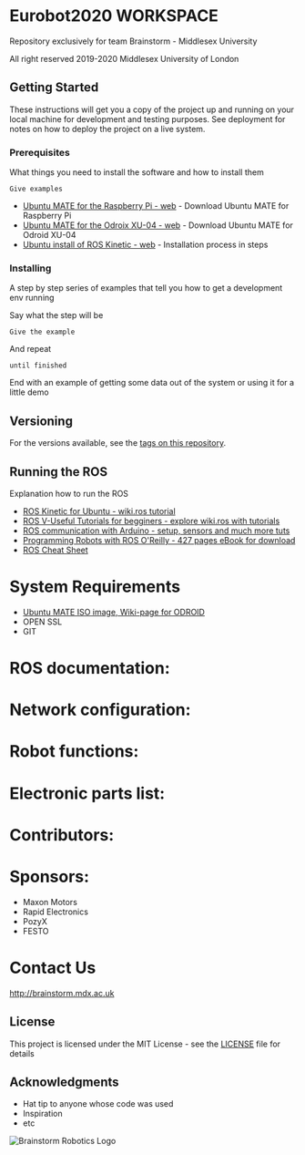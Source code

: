 # Eurobot2020 WORKSPACE

Repository exclusively for team Brainstorm - Middlesex University

All right reserved 2019-2020
Middlesex University of London


## Getting Started

These instructions will get you a copy of the project up and running on your local machine for development and testing purposes. See deployment for notes on how to deploy the project on a live system.

### Prerequisites

What things you need to install the software and how to install them

```
Give examples
```
* [Ubuntu MATE for the Raspberry Pi - web](https://ubuntu-mate.org/download/) - Download Ubuntu MATE for Raspberry Pi
* [Ubuntu MATE for the Odroix XU-04 - web](https://wiki.odroid.com/odroid-xu4/odroid-xu4) - Download Ubuntu MATE for Odroid XU-04
* [Ubuntu install of ROS Kinetic - web](http://wiki.ros.org/kinetic/Installation/Ubuntu) - Installation process in steps

### Installing

A step by step series of examples that tell you how to get a development env running

Say what the step will be

```
Give the example
```

And repeat

```
until finished
```

End with an example of getting some data out of the system or using it for a little demo

## Versioning

For the versions available, see the [tags on this repository](https://github.com/your/project/tags). 


## Running the ROS

Explanation how to run the ROS

* [ROS Kinetic for Ubuntu - wiki.ros tutorial](http://wiki.ros.org/kinetic/Installation/Ubuntu)
* [ROS V-Useful Tutorials for begginers - explore wiki.ros with tutorials](http://wiki.ros.org/ROS/Tutorials)
* [ROS communication with Arduino - setup, sensors and much more tuts](http://wiki.ros.org/rosserial_arduino/Tutorials)
* [Programming Robots with ROS O'Reilly - 427 pages eBook for download](http://marte.aslab.upm.es/redmine/files/dmsf/p_drone-testbed/170324115730_268_Quigley_-_Programming_Robots_with_ROS.pdf)
* [ROS Cheat Sheet](https://w3.cs.jmu.edu/spragunr/CS354/handouts/ROSCheatsheet.pdf)

# System Requirements

* [Ubuntu MATE ISO image, Wiki-page for ODROID](https://wiki.odroid.com/odroid-xu4/odroid-xu4)
* OPEN SSL
* GIT



# ROS documentation:



# Network configuration:



# Robot functions:



# Electronic parts list:



# Contributors:



# Sponsors:
- Maxon Motors
- Rapid Electronics
- PozyX
- FESTO



# Contact Us
http://brainstorm.mdx.ac.uk

## License

This project is licensed under the MIT License - see the [LICENSE](LICENSE) file for details

## Acknowledgments

* Hat tip to anyone whose code was used
* Inspiration
* etc

![Brainstorm Robotics Logo](http://www.brainstorm.mdx.ac.uk/wp-content/uploads/2018/07/LOGO-BRAINSTRORM-01.png?raw=true "Middlesex University of London")
